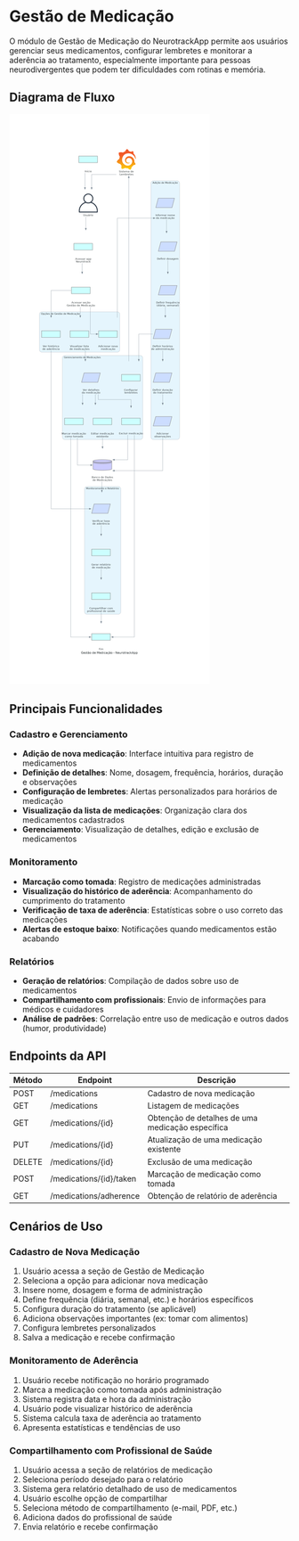 # Gestão de Medicação

O módulo de Gestão de Medicação do NeurotrackApp permite aos usuários gerenciar seus medicamentos, configurar lembretes e monitorar a aderência ao tratamento, especialmente importante para pessoas neurodivergentes que podem ter dificuldades com rotinas e memória.

## Diagrama de Fluxo

![Gestão de Medicação](/assets/images/gestao_medicacao_consolidado.png)

## Principais Funcionalidades

### Cadastro e Gerenciamento
- **Adição de nova medicação**: Interface intuitiva para registro de medicamentos
- **Definição de detalhes**: Nome, dosagem, frequência, horários, duração e observações
- **Configuração de lembretes**: Alertas personalizados para horários de medicação
- **Visualização da lista de medicações**: Organização clara dos medicamentos cadastrados
- **Gerenciamento**: Visualização de detalhes, edição e exclusão de medicamentos

### Monitoramento
- **Marcação como tomada**: Registro de medicações administradas
- **Visualização do histórico de aderência**: Acompanhamento do cumprimento do tratamento
- **Verificação de taxa de aderência**: Estatísticas sobre o uso correto das medicações
- **Alertas de estoque baixo**: Notificações quando medicamentos estão acabando

### Relatórios
- **Geração de relatórios**: Compilação de dados sobre uso de medicamentos
- **Compartilhamento com profissionais**: Envio de informações para médicos e cuidadores
- **Análise de padrões**: Correlação entre uso de medicação e outros dados (humor, produtividade)

## Endpoints da API

| Método | Endpoint | Descrição |
|--------|----------|-----------|
| POST | /medications | Cadastro de nova medicação |
| GET | /medications | Listagem de medicações |
| GET | /medications/{id} | Obtenção de detalhes de uma medicação específica |
| PUT | /medications/{id} | Atualização de uma medicação existente |
| DELETE | /medications/{id} | Exclusão de uma medicação |
| POST | /medications/{id}/taken | Marcação de medicação como tomada |
| GET | /medications/adherence | Obtenção de relatório de aderência |

## Cenários de Uso

### Cadastro de Nova Medicação
1. Usuário acessa a seção de Gestão de Medicação
2. Seleciona a opção para adicionar nova medicação
3. Insere nome, dosagem e forma de administração
4. Define frequência (diária, semanal, etc.) e horários específicos
5. Configura duração do tratamento (se aplicável)
6. Adiciona observações importantes (ex: tomar com alimentos)
7. Configura lembretes personalizados
8. Salva a medicação e recebe confirmação

### Monitoramento de Aderência
1. Usuário recebe notificação no horário programado
2. Marca a medicação como tomada após administração
3. Sistema registra data e hora da administração
4. Usuário pode visualizar histórico de aderência
5. Sistema calcula taxa de aderência ao tratamento
6. Apresenta estatísticas e tendências de uso

### Compartilhamento com Profissional de Saúde
1. Usuário acessa a seção de relatórios de medicação
2. Seleciona período desejado para o relatório
3. Sistema gera relatório detalhado de uso de medicamentos
4. Usuário escolhe opção de compartilhar
5. Seleciona método de compartilhamento (e-mail, PDF, etc.)
6. Adiciona dados do profissional de saúde
7. Envia relatório e recebe confirmação
